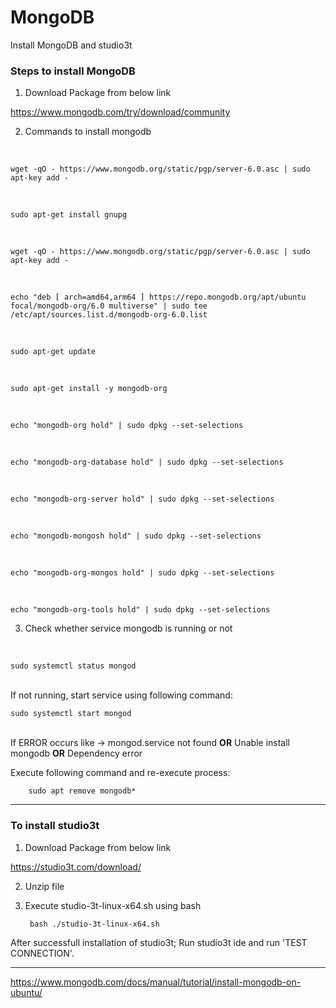 # MongoDB

Install MongoDB and studio3t

<h3>Steps to install MongoDB</h3>

1. Download Package from below link

https://www.mongodb.com/try/download/community

2. Commands to install mongodb
<br>

    wget -qO - https://www.mongodb.org/static/pgp/server-6.0.asc | sudo apt-key add -

<br>

    sudo apt-get install gnupg
    
<br>

    wget -qO - https://www.mongodb.org/static/pgp/server-6.0.asc | sudo apt-key add -
    
<br>

    echo "deb [ arch=amd64,arm64 ] https://repo.mongodb.org/apt/ubuntu focal/mongodb-org/6.0 multiverse" | sudo tee /etc/apt/sources.list.d/mongodb-org-6.0.list

<br>

    sudo apt-get update
<br>

    sudo apt-get install -y mongodb-org
<br>
    
    echo "mongodb-org hold" | sudo dpkg --set-selections
<br>
    
    echo "mongodb-org-database hold" | sudo dpkg --set-selections
<br>
    
    echo "mongodb-org-server hold" | sudo dpkg --set-selections
<br>
    
    echo "mongodb-mongosh hold" | sudo dpkg --set-selections
<br>
    
    echo "mongodb-org-mongos hold" | sudo dpkg --set-selections
<br>

    echo "mongodb-org-tools hold" | sudo dpkg --set-selections

3. Check whether service mongodb is running or not
<br>

    sudo systemctl status mongod
    
<br> If not running, start service using following command:

    sudo systemctl start mongod

<br> If ERROR occurs like &rarr; mongod.service not found __OR__ Unable install mongodb __OR__ Dependency error

Execute following command and re-execute process:

        sudo apt remove mongodb*


---------------------------------------------------------------------------------------------------------------

<h3>To install studio3t</h3>

1. Download Package from below link

https://studio3t.com/download/

2. Unzip file
3. Execute studio-3t-linux-x64.sh using bash

        bash ./studio-3t-linux-x64.sh
        
After successfull installation of studio3t; Run studio3t ide and run 'TEST CONNECTION'.
        
---------------------------------------------------------------------------------------------------------------

https://www.mongodb.com/docs/manual/tutorial/install-mongodb-on-ubuntu/
